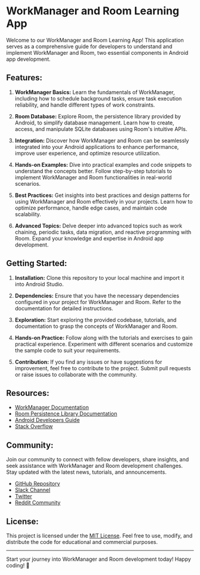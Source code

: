 # WorkManager and Room Learning App

Welcome to our WorkManager and Room Learning App! This application serves as a comprehensive guide for developers to understand and implement WorkManager and Room, two essential components in Android app development.

## Features:

1. **WorkManager Basics:** Learn the fundamentals of WorkManager, including how to schedule background tasks, ensure task execution reliability, and handle different types of work constraints.

2. **Room Database:** Explore Room, the persistence library provided by Android, to simplify database management. Learn how to create, access, and manipulate SQLite databases using Room's intuitive APIs.

3. **Integration:** Discover how WorkManager and Room can be seamlessly integrated into your Android applications to enhance performance, improve user experience, and optimize resource utilization.

4. **Hands-on Examples:** Dive into practical examples and code snippets to understand the concepts better. Follow step-by-step tutorials to implement WorkManager and Room functionalities in real-world scenarios.

5. **Best Practices:** Get insights into best practices and design patterns for using WorkManager and Room effectively in your projects. Learn how to optimize performance, handle edge cases, and maintain code scalability.

6. **Advanced Topics:** Delve deeper into advanced topics such as work chaining, periodic tasks, data migration, and reactive programming with Room. Expand your knowledge and expertise in Android app development.

## Getting Started:

1. **Installation:** Clone this repository to your local machine and import it into Android Studio.
  
2. **Dependencies:** Ensure that you have the necessary dependencies configured in your project for WorkManager and Room. Refer to the documentation for detailed instructions.

3. **Exploration:** Start exploring the provided codebase, tutorials, and documentation to grasp the concepts of WorkManager and Room.

4. **Hands-on Practice:** Follow along with the tutorials and exercises to gain practical experience. Experiment with different scenarios and customize the sample code to suit your requirements.

5. **Contribution:** If you find any issues or have suggestions for improvement, feel free to contribute to the project. Submit pull requests or raise issues to collaborate with the community.

## Resources:

- [WorkManager Documentation](https://developer.android.com/topic/libraries/architecture/workmanager)
- [Room Persistence Library Documentation](https://developer.android.com/topic/libraries/architecture/room)
- [Android Developers Guide](https://developer.android.com/guide)
- [Stack Overflow](https://stackoverflow.com/questions/tagged/android)

## Community:

Join our community to connect with fellow developers, share insights, and seek assistance with WorkManager and Room development challenges. Stay updated with the latest news, tutorials, and announcements.

- [GitHub Repository](https://github.com/your_organization/workmanager-room-learning)
- [Slack Channel](https://slack.com/your_workspace)
- [Twitter](https://twitter.com/your_twitter_handle)
- [Reddit Community](https://www.reddit.com/r/your_subreddit)

## License:

This project is licensed under the [MIT License](LICENSE). Feel free to use, modify, and distribute the code for educational and commercial purposes.

---

Start your journey into WorkManager and Room development today! Happy coding! 🚀

